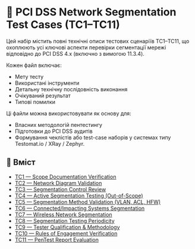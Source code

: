 
# 📘 PCI DSS Network Segmentation Test Cases (TC1–TC11)

Цей набір містить повні технічні описи тестових сценаріїв TC1–TC11, що охоплюють усі ключові аспекти перевірки сегментації мережі відповідно до PCI DSS 4.x (включно з вимогою 11.3.4).

Кожен файл включає:
- Мету тесту
- Використані інструменти
- Детальну технічну послідовність виконання
- Очікуваний результат
- Типові помилки

Ці файли можна використовувати як основу для:
- Власних методологій пентестингу
- Підготовки до PCI DSS аудитів
- Формування чеклістів або test-case наборів у системах типу Testomat.io / XRay / Zephyr.

## 🔖 Вміст
- [TC1 — Scope Documentation Verification](https://github.com/Zavada-Nazarii/PCI-DSS-Scoping-and-Network-Segmentation/blob/master/TC1_Scope_Documentation_Verification.md)
- [TC2 — Network Diagram Validation](https://github.com/Zavada-Nazarii/PCI-DSS-Scoping-and-Network-Segmentation/blob/master/TC2_Network_Diagram_Verification.md)
- [TC3 — Segmentation Control Review](https://github.com/Zavada-Nazarii/PCI-DSS-Scoping-and-Network-Segmentation/blob/master/TC3_Segmentation_Control_Validation.md)
- [TC4 — Active Segmentation Testing (Out-of-Scope)](https://github.com/Zavada-Nazarii/PCI-DSS-Scoping-and-Network-Segmentation/blob/master/TC4_Active_Segmentation_Testing.md)
- [TC5 — Segmentation Method Validation (VLAN, ACL, HFW)](https://github.com/Zavada-Nazarii/PCI-DSS-Scoping-and-Network-Segmentation/blob/master/TC5_Segmentation_Method_Validation.md)
- [TC6 — Connected/Impacting Systems Segmentation](https://github.com/Zavada-Nazarii/PCI-DSS-Scoping-and-Network-Segmentation/blob/master/TC6_Connected_Systems_Segmentation_Check.md)
- [TC7 — Wireless Network Segmentation](https://github.com/Zavada-Nazarii/PCI-DSS-Scoping-and-Network-Segmentation/blob/master/TC7_WiFi_Segmentation_Validation.md)
- [TC8 — Segmentation Testing Periodicity](https://github.com/Zavada-Nazarii/PCI-DSS-Scoping-and-Network-Segmentation/blob/master/TC8_Segmentation_Testing_Periodicity.md)
- [TC9 — Tester Qualification & Methodology](https://github.com/Zavada-Nazarii/PCI-DSS-Scoping-and-Network-Segmentation/blob/master/TC9_Tester_Qualification_and_Methodology.md)
- [TC10 — Rules of Engagement Verification](https://github.com/Zavada-Nazarii/PCI-DSS-Scoping-and-Network-Segmentation/blob/master/TC10_Rules_of_Engagement_Verification.md)
- [TC11 — PenTest Report Evaluation](https://github.com/Zavada-Nazarii/PCI-DSS-Scoping-and-Network-Segmentation/blob/master/TC11_PenTest_Report_Validation.md)
